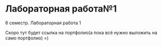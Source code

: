 # Лабораторная работа№1
6 семестр. Лабораторная работа 1

Скоро тут будет ссылка на портфолио(а пока всё нужно выложить на само портфолио) =)
